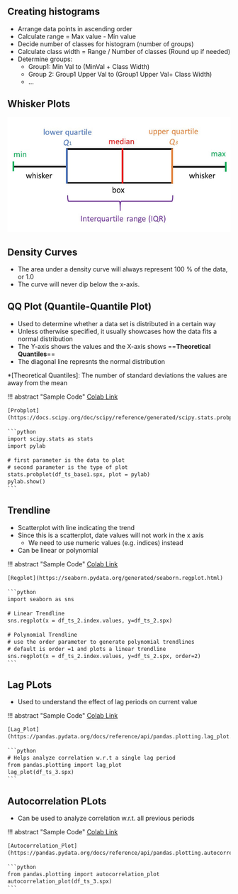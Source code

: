 ## Creating histograms
- Arrange data points in ascending order
- Calculate range = Max value - Min value
- Decide number of classes for histogram (number of groups)
- Calculate class width = Range / Number of classes (Round up if needed)
- Determine groups:
    - Group1: Min Val to (MinVal + Class Width)
    - Group 2: Group1 Upper Val to (Group1 Upper Val+ Class Width)
    - …

## Whisker Plots
![Whisker Plot](img/boxplot.png)

## Density Curves
- The area under a density curve will always represent 100 % of the data, or 1.0 
- The curve will never dip below the x-axis. 

## QQ Plot (Quantile-Quantile Plot)
- Used to determine whether a data set is distributed in a certain way 
- Unless otherwise specified, it usually showcases how the data fits a normal distribution
- The Y-axis shows the values and the X-axis shows ==**Theoretical Quantiles**==
- The diagonal line represnts the normal distribution

*[Theoretical Quantiles]: The number of standard deviations the values are away from the mean

!!! abstract "Sample Code"
    [Colab Link](https://colab.research.google.com/drive/1DBoFlqtpY1jBBz2mZRoac2KlQeNLpT3C#scrollTo=ccb397a7-f5dd-4fea-bc62-9f7febf02877)

    [Probplot](https://docs.scipy.org/doc/scipy/reference/generated/scipy.stats.probplot.html#scipy.stats.probplot)

    ```python
    import scipy.stats as stats
    import pylab

    # first parameter is the data to plot
    # second parameter is the type of plot
    stats.probplot(df_ts_base1.spx, plot = pylab)
    pylab.show()
    ```

## Trendline
- Scatterplot with line indicating the trend
- Since this is a scatterplot, date values will not work in the x axis
    - We need to use numeric values (e.g. indices) instead
- Can be linear or polynomial

!!! abstract "Sample Code"
    [Colab Link](https://colab.research.google.com/drive/1DBoFlqtpY1jBBz2mZRoac2KlQeNLpT3C#scrollTo=d327ffbf-f092-43b3-bbe1-567bc28ca6fe)

    [Regplot](https://seaborn.pydata.org/generated/seaborn.regplot.html)

    ```python
    import seaborn as sns

    # Linear Trendline
    sns.regplot(x = df_ts_2.index.values, y=df_ts_2.spx)

    # Polynomial Trendline
    # use the order parameter to generate polynomial trendlines
    # default is order =1 and plots a linear trendline
    sns.regplot(x = df_ts_2.index.values, y=df_ts_2.spx, order=2)
    ```

## Lag PLots
- Used to understand the effect of lag periods on current value

!!! abstract "Sample Code"
    [Colab Link](https://colab.research.google.com/drive/1DBoFlqtpY1jBBz2mZRoac2KlQeNLpT3C#scrollTo=d688b7a3-7de1-42f0-af30-cbaecc757d67)

    [Lag_Plot](https://pandas.pydata.org/docs/reference/api/pandas.plotting.lag_plot.html)

    ```python
    # Helps analyze correlation w.r.t a single lag period
    from pandas.plotting import lag_plot
    lag_plot(df_ts_3.spx)
    ```

## Autocorrelation PLots
- Can be used to analyze correlation w.r.t. all previous periods

!!! abstract "Sample Code"
    [Colab Link](https://colab.research.google.com/drive/1DBoFlqtpY1jBBz2mZRoac2KlQeNLpT3C#scrollTo=c7a9958d-23d0-4c13-b9ea-6f1f8416b5bf)

    [Autocorrelation_Plot](https://pandas.pydata.org/docs/reference/api/pandas.plotting.autocorrelation_plot.html)

    ```python
    from pandas.plotting import autocorrelation_plot
    autocorrelation_plot(df_ts_3.spx)
    ```